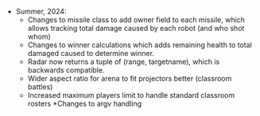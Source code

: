 * Summer, 2024:
  * Changes to missile class to add owner field to each missile, which allows
    tracking total damage caused by each robot (and who shot whom)
  * Changes to winner calculations which adds remaining health to total
    damaged caused to determine winner.
  * Radar now returns a tuple of (range, targetname), which is backwards
    compatible.
  * Wider aspect ratio for arena to fit projectors better (classroom battles)
  * Increased maximum players limit to handle standard classroom rosters
  *Changes to argv handling

  
